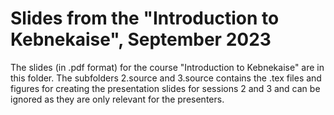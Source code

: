 # Slides from the "Introduction to Kebnekaise", September 2023

The slides (in .pdf format) for the course "Introduction to Kebnekaise" are in this folder. The subfolders 2.source and 3.source contains the .tex files and figures for creating the presentation slides for sessions 2 and 3 and can be ignored as they are only relevant for the presenters. 


